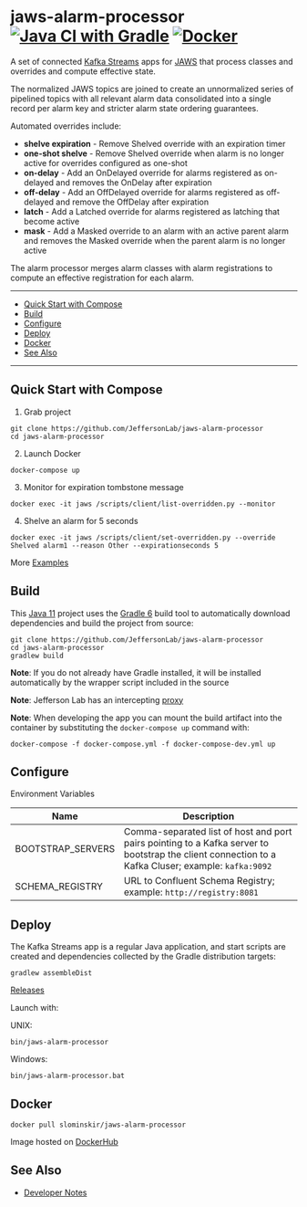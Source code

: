 # jaws-alarm-processor [![Java CI with Gradle](https://github.com/JeffersonLab/jaws-alarm-processor/workflows/Java%20CI%20with%20Gradle/badge.svg)](https://github.com/JeffersonLab/jaws-alarm-processor/actions?query=workflow%3A%22Java+CI+with+Gradle%22) [![Docker](https://img.shields.io/docker/v/slominskir/jaws-alarm-processor?sort=semver&label=DockerHub)](https://hub.docker.com/r/slominskir/jaws-alarm-processor)
A set of connected [Kafka Streams](https://kafka.apache.org/documentation/streams/) apps for [JAWS](https://github.com/JeffersonLab/jaws) that process classes and overrides and compute effective state.  

The normalized JAWS topics are joined to create an unnormalized series of pipelined topics with all relevant alarm data consolidated into a single record per alarm key and stricter alarm state ordering guarantees.

Automated overrides include:
- **shelve expiration** - Remove Shelved override with an expiration timer
- **one-shot shelve** - Remove Shelved override when alarm is no longer active for overrides configured as one-shot
- **on-delay** - Add an OnDelayed override for alarms registered as on-delayed and removes the OnDelay after expiration
- **off-delay** - Add an OffDelayed override for alarms registered as off-delayed and remove the OffDelay after expiration
- **latch** - Add a Latched override for alarms registered as latching that become active
- **mask** - Add a Masked override to an alarm with an active parent alarm and removes the Masked override when the parent alarm is no longer active

The alarm processor merges alarm classes with alarm registrations to compute an effective registration for each alarm.

---
 - [Quick Start with Compose](https://github.com/JeffersonLab/jaws-alarm-processor#quick-start-with-compose)
 - [Build](https://github.com/JeffersonLab/jaws-alarm-processor#build)
 - [Configure](https://github.com/JeffersonLab/jaws-alarm-processor#configure)
 - [Deploy](https://github.com/JeffersonLab/jaws-alarm-processor#deploy)
 - [Docker](https://github.com/JeffersonLab/jaws-alarm-processor#docker)
 - [See Also](https://github.com/JeffersonLab/jaws-alarm-processor#see-also)
 ---

## Quick Start with Compose 
1. Grab project
```
git clone https://github.com/JeffersonLab/jaws-alarm-processor
cd jaws-alarm-processor
```
2. Launch Docker
```
docker-compose up
```
3. Monitor for expiration tombstone message 
```
docker exec -it jaws /scripts/client/list-overridden.py --monitor 
```
4. Shelve an alarm for 5 seconds
```
docker exec -it jaws /scripts/client/set-overridden.py --override Shelved alarm1 --reason Other --expirationseconds 5
```

More [Examples](https://github.com/JeffersonLab/jaws-alarm-processor/wiki/Examples)

## Build
This [Java 11](https://adoptopenjdk.net/) project uses the [Gradle 6](https://gradle.org/) build tool to automatically download dependencies and build the project from source:

```
git clone https://github.com/JeffersonLab/jaws-alarm-processor
cd jaws-alarm-processor
gradlew build
```
**Note**: If you do not already have Gradle installed, it will be installed automatically by the wrapper script included in the source

**Note**: Jefferson Lab has an intercepting [proxy](https://gist.github.com/slominskir/92c25a033db93a90184a5994e71d0b78)

**Note**: When developing the app you can mount the build artifact into the container by substituting the `docker-compose up` command with:
```
docker-compose -f docker-compose.yml -f docker-compose-dev.yml up
```

## Configure
Environment Variables

| Name | Description |
|---|---|
| BOOTSTRAP_SERVERS | Comma-separated list of host and port pairs pointing to a Kafka server to bootstrap the client connection to a Kafka Cluser; example: `kafka:9092` |
| SCHEMA_REGISTRY | URL to Confluent Schema Registry; example: `http://registry:8081` |

## Deploy
The Kafka Streams app is a regular Java application, and start scripts are created and dependencies collected by the Gradle distribution targets:

```
gradlew assembleDist
```

[Releases](https://github.com/JeffersonLab/jaws-alarm-processor/releases)

Launch with:

UNIX:
```
bin/jaws-alarm-processor
```
Windows:
```
bin/jaws-alarm-processor.bat
```

## Docker
```
docker pull slominskir/jaws-alarm-processor
```
Image hosted on [DockerHub](https://hub.docker.com/r/slominskir/jaws-alarm-processor)

## See Also
   - [Developer Notes](https://github.com/JeffersonLab/jaws-alarm-processor/wiki/Developer-Notes)
